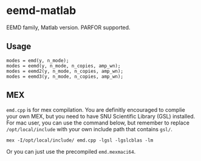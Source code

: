 # eemd-matlab
EEMD family, Matlab version. PARFOR supported. 

## Usage 

```
modes = emd(y, n_mode);
modes = eemd(y, n_mode, n_copies, amp_wn);
modes = eemd2(y, n_mode, n_copies, amp_wn);
modes = eemd3(y, n_mode, n_copies, amp_wn);
```


## MEX
`emd.cpp` is for mex compilation. You are definitly encouraged to complie your own MEX, but you need to have SNU Scientific Library (GSL) installed.
For mac user, you can use the command below, but remember to replace `/opt/local/include` with your own include path that contains `gsl/`.

```
mex -I/opt/local/include/ emd.cpp -lgsl -lgslcblas -lm
```

Or you can just use the precompiled `emd.mexmaci64`.
